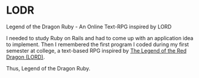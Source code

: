 LODR
====

Legend of the Dragon Ruby - An Online Text-RPG inspired by LORD

I needed to study Ruby on Rails and had to come up with an application idea to implement. Then I remembered the first program I coded during my first semester at college, a text-based RPG inspired by [The Legend of the Red Dragon (LORD)](http://en.wikipedia.org/wiki/Legend_of_the_Red_Dragon).

Thus, Legend of the Dragon Ruby.
